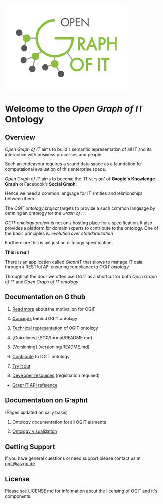 ![Logo](/docs/images/OGIT_Logo.jpg)
# Welcome to the _Open Graph of IT_ Ontology

## Overview

_Open Graph of IT_ aims to build a semantic representation of all IT and its interaction with business processes and people. 

Such an endeavour requires a sound data space as a foundation for computational evaluation of this enterprise space. 

_Open Graph of IT_ aims to become the 'IT version' of **Google's Knowledge Graph** or Facebook's **Social Graph**.

Hence we need a common language for IT entities and relationships between them.

The _OGIT ontology project_ targets to provide a such common language by defining an ontology for the _Graph of IT_.

_OGIT ontology project_ is not only hosting place for a specification. It also
 provides a platform for domain experts to contribute to the ontology. 
One of the basic principles is: _evolution over standardization_

Furthermore this is not just an ontology specification.

**This is real!**

There is an application called _GraphIT_ that allows to manage IT data through a RESTful API ensuring compliance to _OGIT ontology_

Throughout the docs we often use _OGIT_ as a shortcut for both _Open Graph of IT_ and _Open Graph of IT ontology_.

## Documentation on Github

1. [Read more](LEARN_MORE.md) about the motivation for OGIT

2. [Concepts](../../wiki/Basic-Concepts) behind OGIT ontology

3. [Technical representation](../../wiki/OGIT-ontology-details) of OGIT ontology

4. [Guidelines] (SGO/format/README.md)

5. [Versioning] (versioning/README.md)

6. [Contribute](CONTRIBUTING.md) to OGIT ontology

7. [Try it out](../../wiki/Using-the-Ontology)

8. [Developer resources](https://autopilot.co/dev) (registration required)
  - [GraphIT API reference](https://autopilot.co/docs/5.1.1/html/content/5.1.1-reference-graphit-admin-rest-interface.html)

## Documentation on Graphit
(Pages updated on daily basis)

1. [Ontology documentation](https://graphit.co/ogit_docs/latest) for all OGIT elements

2. [Ontology visualization](https://ogit.graphit.co/ogit/graph.php?dataset=ontology)



## Getting Support

If you have general questions or need support please contact us at <ogit@arago.de>

## License 

Please see [LICENSE.md](LICENSE.md) for information about the licensing of OGIT and it's components.








